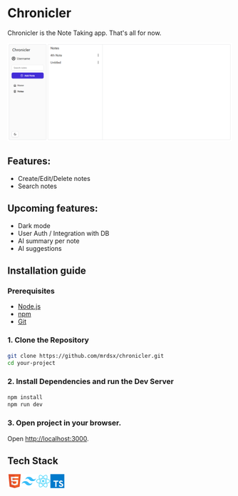 # Chronicler

Chronicler is the Note Taking app. That's all for now.

![Chronicler UI](./assets/chronicler-ui.png)

## Features:

- Create/Edit/Delete notes
- Search notes

## Upcoming features:

- Dark mode
- User Auth / Integration with DB
- AI summary per note
- AI suggestions

## Installation guide

### Prerequisites

- [Node.js](https://nodejs.org/)
- [npm](https://www.npmjs.com/)
- [Git](https://git-scm.com/)

### 1. Clone the Repository

```bash
git clone https://github.com/mrdsx/chronicler.git
cd your-project
```

### 2. Install Dependencies and run the Dev Server

```bash
npm install
npm run dev
```

### 3. Open project in your browser.

Open [http://localhost:3000](http://localhost:3000/).

## Tech Stack

<div style="display: flex">
  <img src="https://github.com/devicons/devicon/blob/master/icons/html5/html5-original.svg" alt="HTML" width="32" height="32">
  <img src="https://github.com/devicons/devicon/blob/master/icons/tailwindcss/tailwindcss-original.svg" alt="TailwindCSS" width="32" height="32">
  <img src="https://github.com/devicons/devicon/blob/master/icons/react/react-original.svg" alt="React" width="32" height="32">
  <img src="https://github.com/devicons/devicon/blob/master/icons/typescript/typescript-original.svg" alt="TypeScript" width="32" height="32">
</div>
